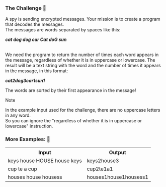### The Challenge 📝
A spy is sending encrypted messages.
Your mission is to create a program that decodes the messages. </br>
The messages are words separated by spaces like this:

***cat dog dog car Cat doG sun***
</br>
</br>

We need the program to return the number of times each word appears in the message, regardless of whether it is in uppercase or lowercase.
The result will be a text string with the word and the number of times it appears in the message, in this format:

***cat2dog3car1sun1***

The words are sorted by their first appearance in the message!

> [!NOTE]  
> In the example input used for the challenge, there are no uppercase letters in any word. </br>
> So you can ignore the "regardless of whether it is in uppercase or lowercase" instruction.

### More Examples: 📄
<table>
  <tr>
    <th>Input</th>
    <th>Output</th>
  </tr>
  <tr>
    <td>keys house HOUSE house keys</td>
    <td>keys2house3</td>
  </tr>
  <tr>
    <td>cup te a cup</td>
    <td>cup2te1a1</td>
  </tr>
  <tr>
    <td>houses house housess</td>
    <td>houses1house1housess1</td>
  </tr>
</table>